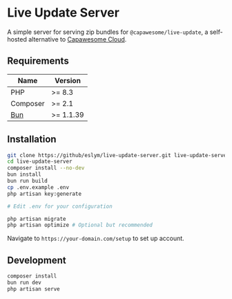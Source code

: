 # Live Update Server

A simple server for serving zip bundles for `@capawesome/live-update`, a self-hosted alternative
to [Capawesome Cloud](https://cloud.capawesome.io/).

## Requirements

| Name                  | Version   |
| --------------------- | --------- |
| PHP                   | >= 8.3    |
| Composer              | >= 2.1    |
| [Bun](https://bun.sh) | >= 1.1.39 |

## Installation

```bash
git clone https://github/eslym/live-update-server.git live-update-server
cd live-update-server
composer install --no-dev
bun install
bun run build
cp .env.example .env
php artisan key:generate

# Edit .env for your configuration

php artisan migrate
php artisan optimize # Optional but recommended
```

Navigate to `https://your-domain.com/setup` to set up account.

## Development

```bash
composer install
bun run dev
php artisan serve
```
